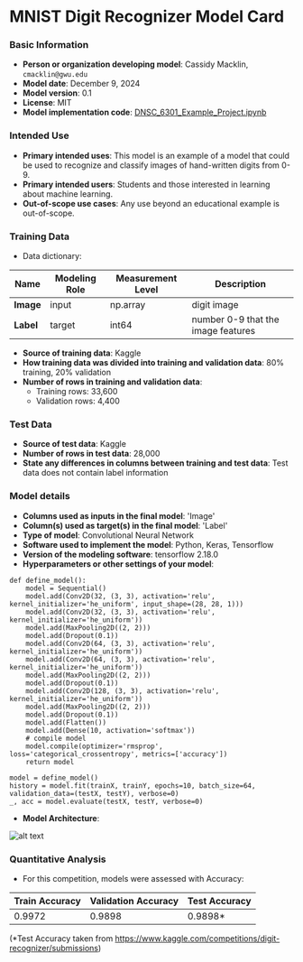 # MNIST Digit Recognizer Model Card

### Basic Information

* **Person or organization developing model**: Cassidy Macklin, `cmacklin@gwu.edu`
* **Model date**: December 9, 2024
* **Model version**: 0.1
* **License**: MIT
* **Model implementation code**: [DNSC_6301_Example_Project.ipynb](https://github.com/jphall663/GWU_DNSC_6301_project/blob/main/DNSC_6301_Example_Project.ipynb)

### Intended Use
* **Primary intended uses**: This model is an example of a model that could be used to recognize and classify images of hand-written digits from 0-9. 
* **Primary intended users**: Students and those interested in learning about machine learning. 
* **Out-of-scope use cases**: Any use beyond an educational example is out-of-scope.

### Training Data

* Data dictionary: 

| Name | Modeling Role | Measurement Level| Description|
| ---- | ------------- | ---------------- | ---------- |
|**Image**| input | np.array | digit image |
| **Label** | target | int64 | number 0-9 that the image features |


* **Source of training data**: Kaggle
* **How training data was divided into training and validation data**: 80% training, 20% validation
* **Number of rows in training and validation data**:
  * Training rows: 33,600
  * Validation rows: 4,400

### Test Data
* **Source of test data**: Kaggle
* **Number of rows in test data**: 28,000
* **State any differences in columns between training and test data**: Test data does not contain label information

### Model details
* **Columns used as inputs in the final model**: 'Image'
* **Column(s) used as target(s) in the final model**: 'Label'
* **Type of model**: Convolutional Neural Network 
* **Software used to implement the model**: Python, Keras, Tensorflow
* **Version of the modeling software**: tensorflow 2.18.0
* **Hyperparameters or other settings of your model**: 
```
def define_model():
	model = Sequential()
	model.add(Conv2D(32, (3, 3), activation='relu', kernel_initializer='he_uniform', input_shape=(28, 28, 1)))
	model.add(Conv2D(32, (3, 3), activation='relu', kernel_initializer='he_uniform'))
	model.add(MaxPooling2D((2, 2)))
	model.add(Dropout(0.1))
	model.add(Conv2D(64, (3, 3), activation='relu', kernel_initializer='he_uniform'))
	model.add(Conv2D(64, (3, 3), activation='relu', kernel_initializer='he_uniform'))
	model.add(MaxPooling2D((2, 2)))
	model.add(Dropout(0.1))
	model.add(Conv2D(128, (3, 3), activation='relu', kernel_initializer='he_uniform'))
	model.add(MaxPooling2D((2, 2)))
	model.add(Dropout(0.1))
	model.add(Flatten())
	model.add(Dense(10, activation='softmax'))
	# compile model
	model.compile(optimizer='rmsprop', loss='categorical_crossentropy', metrics=['accuracy'])
	return model

model = define_model()
history = model.fit(trainX, trainY, epochs=10, batch_size=64, validation_data=(testX, testY), verbose=0)
_, acc = model.evaluate(testX, testY, verbose=0)
```
*  **Model Architecture**:

![alt text](https://github.com/user-attachments/assets/9769ae41-915c-42da-a94b-fc90f93c58dd)

### Quantitative Analysis

* For this competition, models were assessed with Accuracy: 

| Train Accuracy | Validation Accuracy | Test Accuracy |
| ------ | ------- | -------- |
| 0.9972 | 0.9898  | 0.9898* |


(*Test Accuracy taken from https://www.kaggle.com/competitions/digit-recognizer/submissions)



